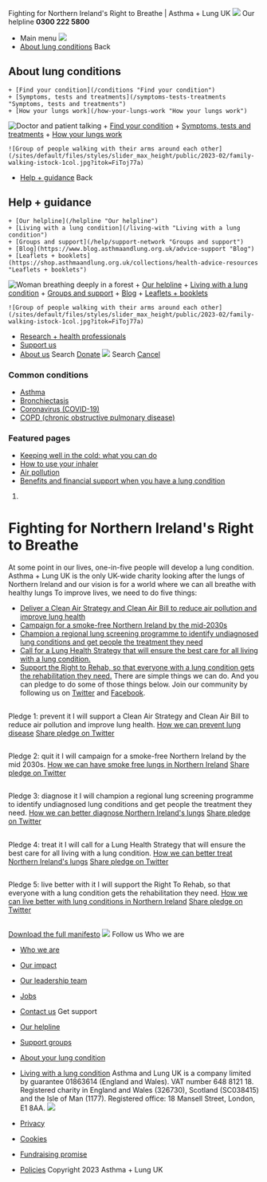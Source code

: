 
Fighting for Northern Ireland's Right to Breathe | Asthma + Lung UK
 [![](/themes/custom/asthma-lung-uk/images/aluk-logo.png)](/ "Homepage")
 Our helpline **0300 222 5800**
* Main menu
![](/wingsuit/asthma-lung-uk/images/aluk-logo.png)
* [About lung conditions](#about "About lung conditions")
 Back
 
## About lung conditions
	+ [Find your condition](/conditions "Find your condition")
	+ [Symptoms, tests and treatments](/symptoms-tests-treatments "Symptoms, tests and treatments")
	+ [How your lungs work](/how-your-lungs-work "How your lungs work")
![Doctor and patient talking](/sites/default/files/styles/slider_max_height/public/2023-02/119589.jpg?itok=IfMKqhqJ)
	+ [Find your condition](/conditions)
	+ [Symptoms, tests and treatments](/symptoms-tests-treatments)
	+ [How your lungs work](/how-your-lungs-work)
	
	
	![Group of people walking with their arms around each other](/sites/default/files/styles/slider_max_height/public/2023-02/family-walking-istock-1col.jpg?itok=FiToj77a)
* [Help + guidance](#get-support "Help + guidance")
 Back
 
## Help + guidance
	+ [Our helpline](/helpline "Our helpline")
	+ [Living with a lung condition](/living-with "Living with a lung condition")
	+ [Groups and support](/help/support-network "Groups and support")
	+ [Blog](https://www.blog.asthmaandlung.org.uk/advice-support "Blog")
	+ [Leaflets + booklets](https://shop.asthmaandlung.org.uk/collections/health-advice-resources "Leaflets + booklets")
![Woman breathing deeply in a forest](/sites/default/files/styles/slider_max_height/public/2023-02/A%2BLUK%20Generic73.jpg?itok=IY-jWei3)
	+ [Our helpline](/helpline)
	+ [Living with a lung condition](/living-with)
	+ [Groups and support](/help/support-network)
	+ [Blog](https://www.blog.asthmaandlung.org.uk/advice-support)
	+ [Leaflets + booklets](https://shop.asthmaandlung.org.uk/collections/health-advice-resources "Leaflets and booklets about lung conditions")
	
	
	![Group of people walking with their arms around each other](/sites/default/files/styles/slider_max_height/public/2023-02/family-walking-istock-1col.jpg?itok=FiToj77a)
* [Research + health professionals](/research-health-professionals "Research + health professionals")
* [Support us](/support-us "Support us")
* [About us](/about-us "About us")
Search
[Donate](https://action.asthmaandlung.org.uk/page/99720/donate/1?ea_tracking_id=General_WebsiteALUK_Header_Regular "Donate") 
 [![](/themes/custom/asthma-lung-uk/images/aluk-logo.png)](/ "Homepage")
Search
[Cancel](#)
### Common conditions
* [Asthma](/conditions/asthma)
* [Bronchiectasis](/conditions/bronchiectasis)
* [Coronavirus (COVID-19)](/conditions/coronavirus)
* [COPD (chronic obstructive pulmonary disease)](/conditions/copd-chronic-obstructive-pulmonary-disease)
### Featured pages
* [Keeping well in the cold: what you can do](/living-with/cold-weather)
* [How to use your inhaler](/living-with/inhaler-videos)
* [Air pollution](/living-with/air-pollution)
* [Benefits and financial support when you have a lung condition](/living-with/benefits)
1. 
# Fighting for Northern Ireland's Right to Breathe
At some point in our lives, one-in-five people will develop a lung condition. Asthma + Lung UK is the only UK-wide charity looking after the lungs of Northern Ireland and our vision is for a world where we can all breathe with healthy lungs
To improve lives, we need to do five things:
* [Deliver a Clean Air Strategy and Clean Air Bill to reduce air pollution and improve lung health](/northern-ireland-manifesto-prevent-it "Northern Ireland manifesto: Prevent it")
* [Campaign for a smoke-free Northern Ireland by the mid-2030s](/northern-ireland-manifesto-quit-it "Northern Ireland manifesto: quit it")
* [Champion a regional lung screening programme to identify undiagnosed lung conditions and get people the treatment they need](/northern-ireland-manifesto-diagnose-it "Northern Ireland manifesto: diagnose it")
* [Call for a Lung Health Strategy that will ensure the best care for all living with a lung condition.](/northern-ireland-manifesto-treat-it "Northern Ireland manifesto: treat it")
* [Support the Right to Rehab, so that everyone with a lung condition gets the rehabilitation they need.](/northern-ireland-manifesto-live-better-it "Northern Ireland manifesto: live better with it")
There are simple things we can do. And you can pledge to do some of those things below.
Join our community by following us on [Twitter](https://twitter.com/asthmalungni) and [Facebook](https://www.facebook.com/asthmalungNI/).
## 
 Pledge 1: prevent it
I will support a Clean Air Strategy and Clean Air Bill to reduce air pollution and improve lung health.
[How we can prevent lung disease](/northern-ireland-manifesto-prevent-it "How we can prevent lung disease") 
[Share pledge on Twitter](https://twitter.com/intent/tweet?text=I%20believe%20the%20next%20executive%20must%20work%20to%20deliver%20a%20Clean%20Air%20Strategy%20that%20provides%20clear%20targets%20and%20obligations%20for%20departments%20to%20ensure%20we%20can%20all%20breathe%20clean%20air%20with%20healthy%20lungs.%20%23FightingForBreath%20%40asthmalungni%20https%3A//bit.ly/3tDdu8D "Share pledge on Twitter") 
## 
 Pledge 2: quit it
I will campaign for a smoke-free Northern Ireland by the mid 2030s.
[How we can have smoke free lungs in Northern Ireland](/northern-ireland-manifesto-quit-it "How we can have smoke free lungs in Northern Ireland") 
[Share pledge on Twitter](https://twitter.com/intent/tweet?text=I%20support%20the%20call%20for%20better%20smoking%20cessation%20services%20to%20help%20protect%20future%20generations%20from%20the%20harmful%20effects%20of%20tobacco%20use.%20I%20want%20to%20see%20a%20smoke-free%20Northern%20Ireland%20by%20mid-2030s.%20%23FightingForBreath%20%40asthmalungni%20https%3A//bit.ly/3tDdu8D "Share pledge on Twitter") 
## 
 Pledge 3: diagnose it
I will champion a regional lung screening programme to identify undiagnosed lung conditions and get people the treatment they need.
[How we can better diagnose Northern Ireland's lungs](/northern-ireland-manifesto-diagnose-it "How we can better diagnose Northern Ireland's lungs") 
[Share pledge on Twitter](https://twitter.com/intent/tweet?text=I%20believe%20the%20next%20executive%20must%20roll%20out%20a%20regional%20lung%20screening%20programme%20to%20identify%20undiagnosed%20lung%20conditions%20and%20get%20people%20the%20treatment%20they%20need.%20%23FightingForBreath%20%40asthmalungni%20https%3A//bit.ly/3tDdu8D "Share pledge on Twitter") 
## 
 Pledge 4: treat it
I will call for a Lung Health Strategy that will ensure the best care for all living with a lung condition.
[How we can better treat Northern Ireland's lungs](/northern-ireland-manifesto-treat-it "How we can better treat Northern Ireland's lungs") 
[Share pledge on Twitter](https://twitter.com/intent/tweet?text=I%20want%20to%20see%20lung%20health%20transformed%21%20In%20Northern%20Ireland%20lung%20disease%20costs%20over%20%C2%A3250%20million.%20We%20urgently%20need%20a%20lung%20health%20strategy%20to%20ensure%20no%20one%20is%20left%20behind.%20%23FightingForBreath%20%40asthmalungni%20https%3A//bit.ly/3tDdu8D "Share pledge on Twitter") 
## 
 Pledge 5: live better with it
I will support the Right To Rehab, so that everyone with a lung condition gets the rehabilitation they need.
[How we can live better with lung conditions in Northern Ireland](/northern-ireland-manifesto-live-better-it "How we can live better with lung conditions in Northern Ireland") 
[Share pledge on Twitter](https://twitter.com/intent/tweet?text=I%20want%20to%20see%20lung%20health%20transformed%21%20In%20Northern%20Ireland%20I%20support%20the%20Right%20to%20Rehab%2C%20so%20that%20everyone%20with%20a%20lung%20condition%20gets%20the%20rehabilitation%20they%20need.%20%23FightingForBreath%20%40asthmalungni%20https%3A//bit.ly/3tDdu8D "Share pledge on Twitter") 
## 
[Download the full manifesto](https://www.blf.org.uk/sites/default/files/fighting_for_northern_irelands_right_to_breathe.pdf "Download the full manifesto") 
 [![](/sites/default/files/2023-01/footer-logo%20%281%29.png)](/ "Homepage")
Follow us
 Who we are
 
* [Who we are](/about-us/who-we-are)
* [Our impact](/about-us/our-impact)
* [Our leadership team](/about-us/our-leadership-team)
* [Jobs](/work-us)
* [Contact us](/about-us/contact-us)
 Get support
 
* [Our helpline](/helpline)
* [Support groups](/help/support-network)
* [About your lung condition](/conditions)
* [Living with a lung condition](/living-with)
Asthma and Lung UK is a company limited by guarantee 01863614 (England and Wales). VAT number 648 8121 18.
Registered charity in England and Wales (326730), Scotland (SC038415) and the Isle of Man (1177). Registered office: 18 Mansell Street, London, E1 8AA.
[![](/sites/default/files/2023-01/reg-logo%20%281%29.png)](https://www.fundraisingregulator.org.uk)
![]()
![]()
* [Privacy](/privacy-policy)
* [Cookies](/cookies-how-we-use-them)
* [Fundraising promise](/fundraising-promise)
* [Policies](/about-us/policies)
 Copyright 2023 Asthma + Lung UK
 
